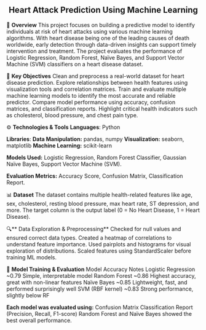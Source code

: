 <div align="center">

## **Heart Attack Prediction Using Machine Learning**

</div>

📌 **Overview**
This project focuses on building a predictive model to identify individuals at risk of heart attacks using various machine learning algorithms. With heart disease being one of the leading causes of death worldwide, early detection through data-driven insights can support timely intervention and treatment. The project evaluates the performance of Logistic Regression, Random Forest, Naïve Bayes, and Support Vector Machine (SVM) classifiers on a heart disease dataset.

🧠 **Key Objectives**
Clean and preprocess a real-world dataset for heart disease prediction.
Explore relationships between health features using visualization tools and correlation matrices.
Train and evaluate multiple machine learning models to identify the most accurate and reliable predictor.
Compare model performance using accuracy, confusion matrices, and classification reports.
Highlight critical health indicators such as cholesterol, blood pressure, and chest pain type.

⚙️ **Technologies & Tools**
**Languages**: Python

**Libraries**:
**Data Manipulation:** pandas, numpy
**Visualization:** seaborn, matplotlib
**Machine Learning:** scikit-learn

**Models Used:**
Logistic Regression,
Random Forest Classifier,
Gaussian Naïve Bayes,
Support Vector Machine (SVM).

**Evaluation Metrics:**
Accuracy Score,
Confusion Matrix,
Classification Report.

📊 **Dataset**
The dataset contains multiple health-related features like age, sex, cholesterol, resting blood pressure, max heart rate, ST depression, and more.
The target column is the output label (0 = No Heart Disease, 1 = Heart Disease).

🔍** Data Exploration & Preprocessing**
Checked for null values and ensured correct data types.
Created a heatmap of correlations to understand feature importance.
Used pairplots and histograms for visual exploration of distributions.
Scaled features using StandardScaler before training ML models.

🧪 **Model Training & Evaluation**
Model	Accuracy	Notes
Logistic Regression	 ~0.79	Simple, interpretable model
Random Forest	       ~0.86	Highest accuracy, great with non-linear features
Naïve Bayes	         ~0.85	Lightweight, fast, and performed surprisingly well
SVM (RBF kernel)	   ~0.83	Strong performance, slightly below RF

**Each model was evaluated using:**
Confusion Matrix
Classification Report (Precision, Recall, F1-score)
Random Forest and Naïve Bayes showed the best overall performance.
